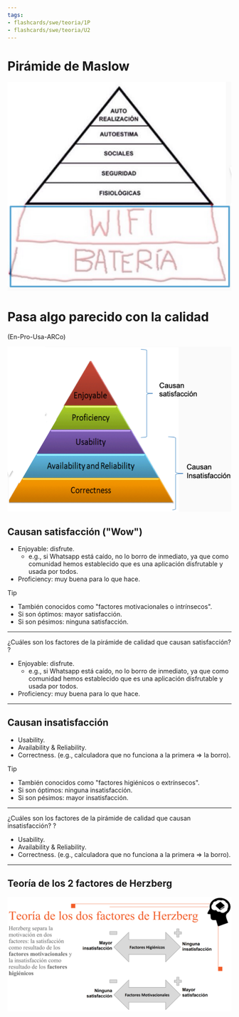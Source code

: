 ```yaml
---
tags:
- flashcards/swe/teoria/1P
- flashcards/swe/teoria/U2
---
```


# Pirámide de Maslow

![](04.1-maslow.png)

# Pasa algo parecido con la calidad

(En-Pro-Usa-ARCo)

![](04.2-piramide-jerarquica-factores-calidad.png)

## Causan satisfacción ("Wow")

- Enjoyable: disfrute.
	- e.g., si Whatsapp está caído, no lo borro de inmediato, ya que como comunidad hemos establecido que es una aplicación disfrutable y usada por todos.
- Proficiency: muy buena para lo que hace.

> [!TIP]
>
> - También conocidos como "factores motivacionales o intrínsecos".
> - Si son óptimos: mayor satisfacción.
> - Si son pésimos: ninguna satisfacción.

---

¿Cuáles son los factores de la pirámide de calidad que causan satisfacción?
?
- Enjoyable: disfrute.
	- e.g., si Whatsapp está caído, no lo borro de inmediato, ya que como comunidad hemos establecido que es una aplicación disfrutable y usada por todos.
- Proficiency: muy buena para lo que hace.
<!--SR:!2025-05-06,2,250-->

---

## Causan insatisfacción

- Usability.
- Availability & Reliability.
- Correctness. (e.g., calculadora que no funciona a la primera => la borro).

> [!TIP]
>
> - También conocidos como "factores higiénicos o extrínsecos".
> - Si son óptimos: ninguna insatisfacción.
> - Si son pésimos: mayor insatisfacción.

---

¿Cuáles son los factores de la pirámide de calidad que causan insatisfacción?
?
- Usability.
- Availability & Reliability.
- Correctness. (e.g., calculadora que no funciona a la primera => la borro).
<!--SR:!2025-05-05,1,210-->

---

## Teoría de los 2 factores de Herzberg

![](04.3-teoria-de-los-2-factores-de-herzberg.png)
